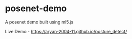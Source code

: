 # posenet-demo
A posenet demo built using ml5.js

Live Demo - https://aryan-2004-11.github.io/posture_detect/
